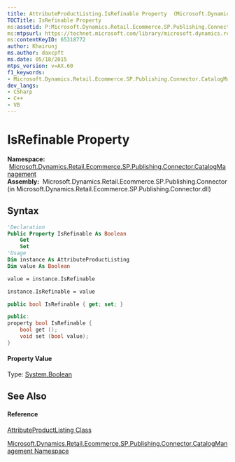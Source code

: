 ```yaml
---
title: AttributeProductListing.IsRefinable Property  (Microsoft.Dynamics.Retail.Ecommerce.SP.Publishing.Connector.CatalogManagement)
TOCTitle: IsRefinable Property
ms:assetid: P:Microsoft.Dynamics.Retail.Ecommerce.SP.Publishing.Connector.CatalogManagement.AttributeProductListing.IsRefinable
ms:mtpsurl: https://technet.microsoft.com/library/microsoft.dynamics.retail.ecommerce.sp.publishing.connector.catalogmanagement.attributeproductlisting.isrefinable(v=AX.60)
ms:contentKeyID: 65318772
author: Khairunj
ms.author: daxcpft
ms.date: 05/18/2015
mtps_version: v=AX.60
f1_keywords:
- Microsoft.Dynamics.Retail.Ecommerce.SP.Publishing.Connector.CatalogManagement.AttributeProductListing.IsRefinable
dev_langs:
- CSharp
- C++
- VB
---
```


# IsRefinable Property

**Namespace:**  [Microsoft.Dynamics.Retail.Ecommerce.SP.Publishing.Connector.CatalogManagement](microsoft-dynamics-retail-ecommerce-sp-publishing-connector-catalogmanagement-namespace.md)  
**Assembly:**  Microsoft.Dynamics.Retail.Ecommerce.SP.Publishing.Connector (in Microsoft.Dynamics.Retail.Ecommerce.SP.Publishing.Connector.dll)

## Syntax

``` vb
'Declaration
Public Property IsRefinable As Boolean
    Get
    Set
'Usage
Dim instance As AttributeProductListing
Dim value As Boolean

value = instance.IsRefinable

instance.IsRefinable = value
```

``` csharp
public bool IsRefinable { get; set; }
```

``` c++
public:
property bool IsRefinable {
    bool get ();
    void set (bool value);
}
```

#### Property Value

Type: [System.Boolean](https://technet.microsoft.com/library/a28wyd50\(v=ax.60\))  

## See Also

#### Reference

[AttributeProductListing Class](attributeproductlisting-class-microsoft-dynamics-retail-ecommerce-sp-publishing-connector-catalogmanagement.md)

[Microsoft.Dynamics.Retail.Ecommerce.SP.Publishing.Connector.CatalogManagement Namespace](microsoft-dynamics-retail-ecommerce-sp-publishing-connector-catalogmanagement-namespace.md)

